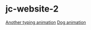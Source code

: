# jc-website-2

[Another typing animation](https://www.youtube.com/watch?v=w1nhwUGsG6M)
[Dog animation](https://github.com/craftzdog/craftzdog-homepage/blob/master/components/voxel-dog.js)

